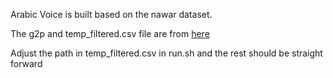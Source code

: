 Arabic Voice is built based on the nawar dataset. 

The g2p and temp_filtered.csv file are from [here](https://github.com/youssefsharief/arabic-tacotron-tts)

Adjust the path in temp_filtered.csv in run.sh and the rest should be straight forward

